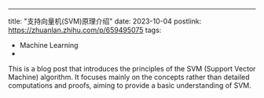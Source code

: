 ---
title: "支持向量机(SVM)原理介绍"
date: 2023-10-04
postlink: https://zhuanlan.zhihu.com/p/659495075
tags:
  - Machine Learning
  - 
This is a blog post that introduces the principles of the SVM (Support Vector Machine) algorithm. It focuses mainly on the concepts rather than detailed computations and proofs, aiming to provide a basic understanding of SVM.
